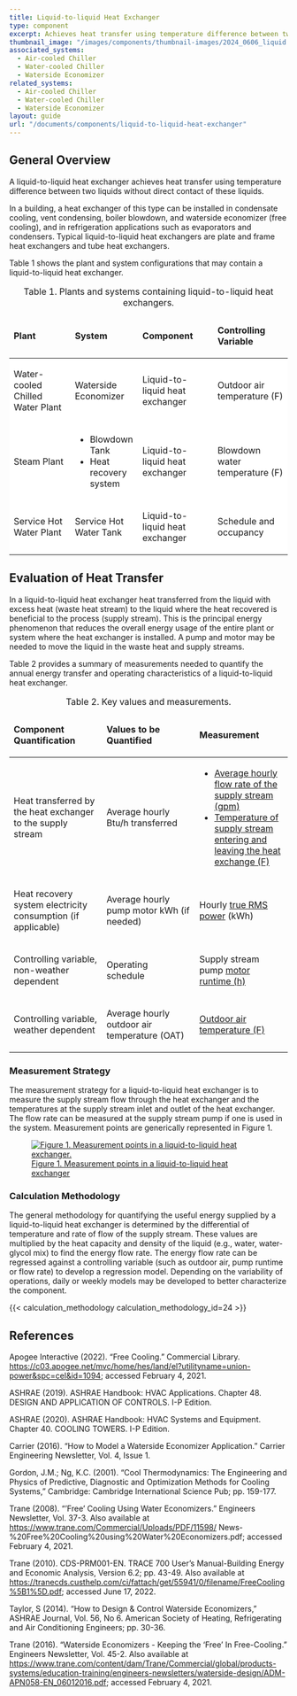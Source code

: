 ```yaml
---
title: Liquid-to-liquid Heat Exchanger
type: component
excerpt: Achieves heat transfer using temperature difference between two liquids without direct contact of these liquids.
thumbnail_image: "/images/components/thumbnail-images/2024_0606_liquid to liquid hx component_thumbnail.jpg"
associated_systems:
  - Air-cooled Chiller
  - Water-cooled Chiller
  - Waterside Economizer
related_systems:
  - Air-cooled Chiller
  - Water-cooled Chiller
  - Waterside Economizer
layout: guide
url: "/documents/components/liquid-to-liquid-heat-exchanger"
---
```


## General Overview

A liquid-to-liquid heat exchanger achieves heat transfer using temperature difference between two liquids without direct contact of these liquids.

In a building, a heat exchanger of this type can be installed in condensate cooling, vent condensing, boiler blowdown, and waterside economizer (free cooling), and in refrigeration applications such as evaporators and condensers. Typical liquid-to-liquid heat exchangers are plate and frame heat exchangers and tube heat exchangers. 

Table 1 shows the plant and system configurations that may contain a liquid-to-liquid heat exchanger.

<table width="100%" cellspacing="0" cellpadding="7">
    <caption>Table 1. Plants and systems containing liquid-to-liquid heat exchangers.</caption>
    <thead>
        <tr>
            <td width="21.964285714285715%">
                <p><strong>Plant</strong></p>
            </td>
            <td width="24.285714285714285%">
                <p><strong>System</strong></p>
            </td>
            <td width="26.964285714285715%">
                <p><strong>Component</strong></p>
            </td>
            <td width="26.785714285714285%">
                <p><strong>Controlling Variable</strong></p>
            </td>
        </tr>
    </thead>
    <tbody>
        <tr>
            <td class="fr-cell-handler " style="background-color: rgb(255, 255, 255);" width="21.964285714285715%" bgcolor="#e2efd9">
                <p>Water-cooled Chilled Water Plant</p>
            </td>
            <td style="background-color: rgb(255, 255, 255);" width="24.285714285714285%" bgcolor="#e2efd9">
                <p>Waterside Economizer</p>
            </td>
            <td style="background-color: rgb(255, 255, 255);" width="26.964285714285715%" bgcolor="#e2efd9">
                <p>Liquid-to-liquid heat exchanger</p>
            </td>
            <td style="background-color: rgb(255, 255, 255);" width="26.785714285714285%" bgcolor="#e2efd9">
                <p>Outdoor air temperature (F)</p>
            </td>
        </tr>
        <tr>
            <td style="background-color: rgb(255, 255, 255);" width="21.964285714285715%" bgcolor="#e2efd9">
                <p>Steam Plant</p>
            </td>
            <td style="background-color: rgb(255, 255, 255);" width="24.285714285714285%" bgcolor="#e2efd9">
                <ul>
                <li>Blowdown Tank</li> 
                <li>Heat recovery system</li>
                </ul>
            </td>
            <td style="background-color: rgb(255, 255, 255);" width="26.964285714285715%" bgcolor="#e2efd9">
                <p>Liquid-to-liquid heat exchanger</p>
            </td>
            <td style="background-color: rgb(255, 255, 255);" width="26.785714285714285%" bgcolor="#e2efd9">
                <p>Blowdown water temperature (F)</p>
            </td>
        </tr>
        <tr>
            <td style="background-color: rgb(255, 255, 255);" width="21.964285714285715%" bgcolor="#e2efd9">
                <p>Service Hot Water Plant</p>
            </td>
            <td style="background-color: rgb(255, 255, 255);" width="24.285714285714285%" bgcolor="#e2efd9">
                <p>Service Hot Water Tank</p>
            </td>
            <td style="background-color: rgb(255, 255, 255);" width="26.964285714285715%" bgcolor="#e2efd9">
                <p>Liquid-to-liquid heat exchanger</p>
            </td>
            <td class="fr-cell-fixed " style="background-color: rgb(255, 255, 255);" width="26.785714285714285%" bgcolor="#e2efd9">
                <p>Schedule and occupancy</p>
            </td>
        </tr>
    </tbody>
</table>


## Evaluation of Heat Transfer

In a liquid-to-liquid heat exchanger heat transferred from the liquid with excess heat (waste heat stream) to the liquid where the heat recovered is beneficial to the process (supply stream). This is the principal energy phenomenon that reduces the overall energy usage of the entire plant or system where the heat exchanger is installed. A pump and motor may be needed to move the liquid in the waste heat and supply streams.

Table 2 provides a summary of measurements needed to quantify the annual energy transfer and operating characteristics of a liquid-to-liquid heat exchanger.

<table width="100%" cellspacing="0" cellpadding="7">
    <caption>Table 2. Key values and measurements.</caption>
    <thead>
        <tr>
            <td width="33.333333333333336%">
                <p><strong>Component Quantification</strong></p>
            </td>
            <td width="33.333333333333336%">
                <p><strong>Values to be Quantified</strong></p>
            </td>
            <td width="33.333333333333336%">
                <p><strong>Measurement&nbsp;</strong></p>
            </td>
        </tr>
    </thead>
    <tbody>
        <tr>
            <td width="33.333333333333336%">
                <p>Heat transferred by the heat exchanger to the supply stream</p>
            </td>
            <td width="33.333333333333336%">
                <p>Average hourly Btu/h transferred&nbsp;</p>
            </td>
            <td width="33.333333333333336%">
                <ul>
                <li><a href="/documents/measurement-technique/water-flow-rate">Average hourly flow rate of the supply stream (gpm)</a></li>
                <li><a href="/documents/measurement-technique/pipe-surface-water-temperature">Temperature of supply stream entering and leaving the heat exchange (F)</a>&nbsp;</li>
                </ul>
            </td>
        </tr>
        <tr>
            <td width="33.333333333333336%">
                <p>Heat recovery system electricity consumption (if applicable)</p>
            </td>
            <td width="33.333333333333336%">
                <p>Average hourly pump motor kWh (if needed)</p>
            </td>
            <td width="33.333333333333336%">
                <p>Hourly <a href="/documents/measurement-technique/true-rms-power">true RMS power</a> (kWh)</p>
            </td>
        </tr>
        <tr>
            <td width="33.333333333333336%">
                <p>Controlling variable, non-weather dependent</p>
            </td>
            <td width="33.333333333333336%">
                <p>Operating schedule&nbsp;</p>
            </td>
            <td width="33.333333333333336%">
                <p>Supply stream pump <a href="/documents/measurement-technique/motor-runtime">motor runtime (h)</a></p>
            </td>
        </tr>
        <tr>
            <td width="33.333333333333336%">
                <p>Controlling variable, weather dependent</p>
            </td>
            <td width="33.333333333333336%">
                <p>Average hourly outdoor air temperature (OAT)</p>
            </td>
            <td width="33.333333333333336%">
                <p><a href="/documents/measurement-technique/outdoor-air-temperature">Outdoor air temperature (F)</a></p>
            </td>
        </tr>
    </tbody>
</table>

### Measurement Strategy

The measurement strategy for a liquid-to-liquid heat exchanger is to measure the supply stream flow through the heat exchanger and the temperatures at the supply stream inlet and outlet of the heat exchanger. The flow rate can be measured at the supply stream pump if one is used in the system. Measurement points are generically represented in Figure 1.

<a href="/images/components/2024_0625_LtL HX component_figure 1.jpg">
<figure class="figure">
  <img src="/images/components/2024_0625_LtL HX component_figure 1.jpg" class="figure-img img-fluid rounded zoom" alt="Figure 1. Measurement points in a liquid-to-liquid heat exchanger.">
  <figcaption class="figure-caption text-left">Figure 1. Measurement points in a liquid-to-liquid heat exchanger</figcaption>
</figure>
</a>

### Calculation Methodology

The general methodology for quantifying the useful energy supplied by a liquid-to-liquid heat exchanger is determined by the differential of temperature and rate of flow of the supply stream. These values are multiplied by the heat capacity and density of the liquid (e.g., water, water-glycol mix) to find the energy flow rate. The energy flow rate can be regressed against a controlling variable (such as outdoor air, pump runtime or flow rate) to develop a regression model. Depending on the variability of operations, daily or weekly models may be developed to better characterize the component.

{{< calculation_methodology calculation_methodology_id=24 >}}

## References
<!-- Must have emty line after the opeing div tag. If we use a numbered list to relate to in text citations, remove the div  -->
<div class="references">

Apogee Interactive (2022). “Free Cooling.” Commercial Library. https://c03.apogee.net/mvc/home/hes/land/el?utilityname=union-power&spc=cel&id=1094; accessed February 4, 2021.

ASHRAE (2019). ASHRAE Handbook: HVAC Applications. Chapter 48. DESIGN AND APPLICATION OF CONTROLS. I-P Edition.

ASHRAE (2020). ASHRAE Handbook: HVAC Systems and Equipment. Chapter 40. COOLING TOWERS. I-P Edition.

Carrier (2016). “How to Model a Waterside Economizer Application.” Carrier Engineering Newsletter, Vol. 4, Issue 1.

Gordon, J.M.; Ng, K.C. (2001). “Cool Thermodynamics: The Engineering and Physics of Predictive, Diagnostic and Optimization Methods for Cooling Systems,” Cambridge: Cambridge International Science Pub; pp. 159-177.

Trane (2008). “’Free’ Cooling Using Water Economizers.” Engineers Newsletter, Vol. 37-3. Also available at https://www.trane.com/Commercial/Uploads/PDF/11598/
News-%20Free%20Cooling%20using%20Water%20Economizers.pdf; accessed February 4, 2021.

Trane (2010). CDS-PRM001-EN. TRACE 700 User’s Manual-Building Energy and Economic Analysis, Version 6.2; pp. 43-49. Also available at https://tranecds.custhelp.com/ci/fattach/get/55941/0/filename/FreeCooling%5B1%5D.pdf; accessed June 17, 2022. 

Taylor, S (2014). “How to Design & Control Waterside Economizers,” ASHRAE Journal, Vol. 56, No 6. American Society of Heating, Refrigerating and Air Conditioning Engineers; pp. 30-36.

Trane (2016). “Waterside Economizers - Keeping the ‘Free’ In Free-Cooling.” Engineers Newsletter, Vol. 45-2. Also available at https://www.trane.com/content/dam/Trane/Commercial/global/products-systems/education-training/engineers-newsletters/waterside-design/ADM-APN058-EN_06012016.pdf; accessed February 4, 2021.

</div>